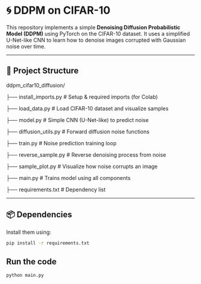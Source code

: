 # 🌀 DDPM on CIFAR-10

This repository implements a simple **Denoising Diffusion Probabilistic Model (DDPM)** using PyTorch on the CIFAR-10 dataset. It uses a simplified U-Net-like CNN to learn how to denoise images corrupted with Gaussian noise over time.

---

## 📂 Project Structure
ddpm_cifar10_diffusion/

├── install_imports.py # Setup & required imports (for Colab)

├── load_data.py # Load CIFAR-10 dataset and visualize samples

├── model.py # Simple CNN (U-Net-like) to predict noise

├── diffusion_utils.py # Forward diffusion noise functions

├── train.py # Noise prediction training loop

├── reverse_sample.py # Reverse denoising process from noise

├── sample_plot.py # Visualize how noise corrupts an image

├── main.py # Trains model using all components

├── requirements.txt # Dependency list

---

## 📦 Dependencies

Install them using:

```bash
pip install -r requirements.txt
```
## Run the code
```bash
python main.py
```
